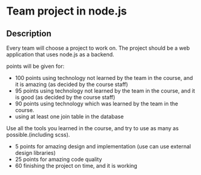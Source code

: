 # Team project in node.js

## Description
Every team will choose a project to work on. The project should be a web application that uses node.js as a backend. 

points will be given for:
- 100 points using technology not learned by the team in the course, and it is amazing (as decided by the course staff)
- 95 points using technology not learned by the team in the course, and it is good (as decided by the course staff)
- 90 points using technology which was learned by the team in the course.
- using at least one join table in the database

Use all the tools you learned in the course, and try to use as many as possible.(including scss).
- 5 points for amazing design and implementation (use can use external design libraries)
- 25 points for amazing code quality
- 60 finishing the project on time, and it is working

